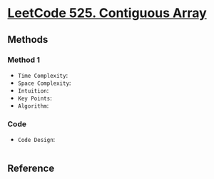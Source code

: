 # [LeetCode 525. Contiguous Array](https://leetcode-cn.com/problems/contiguous-array/)

## Methods

### Method 1

* `Time Complexity`:
* `Space Complexity`:
* `Intuition`:
* `Key Points`:
* `Algorithm`:

### Code

* `Code Design`:

```java


```

## Reference
